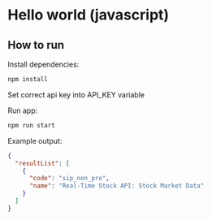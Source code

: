 # Hello world (javascript)

## How to run

Install dependencies:
```bash
npm install
```

Set correct api key into API_KEY variable

Run app:
```bash
npm run start
```

Example output:
```json
{
  "resultList": [
    {
      "code": "sip_non_pro",
      "name": "Real-Time Stock API: Stock Market Data"
    }
  ]
}
```
